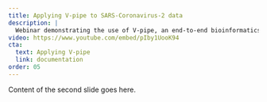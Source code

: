 ```yaml
---
title: Applying V-pipe to SARS-Coronavirus-2 data
description: |
  Webinar demonstrating the use of V-pipe, an end-to-end bioinformatics pipeline that integrates various computational tools for the analysis of high-throughput sequencing data, on SARS-Coronavirus-2 samples.
video: https://www.youtube.com/embed/pIby1UooK94
cta:
  text: Applying V-pipe
  link: documentation
order: 05
---
```


Content of the second slide goes here.
